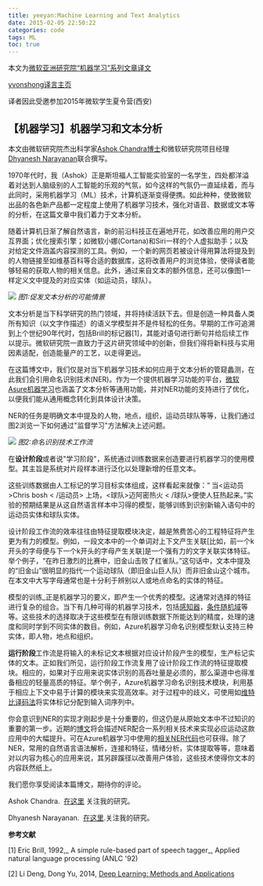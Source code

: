 ```yaml
---
title: yeeyan:Machine Learning and Text Analytics
date: 2015-02-05 22:50:22
categories: code
tags: ML
toc: true
---
```


本文为[微软亚洲研究院“机器学习”系列文章译文](http://www.msra.cn/zh-cn/research/machine-learning-group/default.aspx)

[yvonshong译言主页](http://user.yeeyan.com/articles/yvonshong/translation)

译者因此受邀参加2015年微软学生夏令营(西安)

<!-- more -->
## 【机器学习】机器学习和文本分析

本文由微软研究院杰出科学家[Ashok Chandra博士](http://social.technet.microsoft.com/profile/ashok%20chandra/?WT.mc_id=Blog_MachLearn_General_DI)和微软研究院项目经理[Dhyanesh Narayanan](http://social.technet.microsoft.com/profile/Dhyanesh_Narayanan?WT.mc_id=Blog_MachLearn_General_DI)联合撰写。

1970年代时，我（Ashok）正是斯坦福人工智能实验室的一名学生，四处都洋溢着对达到人脑级别的人工智能的乐观的气氛，如今这样的气氛仍一直延续着，而与此同时，采用机器学习（ML）技术，计算机逐渐变得便携。如此种种，使致微软出品的各色新产品都一定程度上使用了机器学习技术，强化对语音、数据或文本等的分析，在这篇文章中我们着力于文本分析。

随着计算机日渐了解自然语言，新的前沿科技正在遍地开花，如改善应用的用户交互界面；优化搜索引擎；如微软小娜(Cortana)和Siri一样的个人虚拟助手；以及对给定文件涵盖内容探测的工具。例如，一个新的网页若被设计得用算法将提及到的人物链接至如维基百科等合适的数据库，这将改善用户的浏览体验，使得读者能够轻易的获取人物的相关信息。此外，通过来自文本的额外信息，还可以像图1一样定义文中提及的对应实体（如运动员，球队）。

![](https://msdnshared.blob.core.windows.net/media/TNBlogsFS/prod.evol.blogs.technet.com/CommunityServer.Blogs.Components.WeblogFiles/00/00/01/02/52/6443.Text%20Analytics%20Scenario.jpg)
*图1:促发文本分析的可能情景*

文本分析是当下科学研究的热门领域，并将持续活跃下去。但是创造一种具备人类所有知识（以文字作描述）的语义学模型并不是件轻松的任务。早期的工作可追溯到上个世纪90年代时，包括Brill的标记器[1]，其能对语句进行断句并给后续工作以提示。微软研究院一直致力于这片研究领域中的创新，但我们得将新科技与实用因素适配，创造能量产的工艺，以走得更远。

在这篇博文中，我们仅是对当下机器学习技术如何应用于文本分析的管窥蠡测，在此我们会引用命名识别技术(NER)。作为一个提供机器学习功能的平台，[微软Asure机器学习](http://azure.microsoft.com/en-us/trial/get-started-machine-learning/?WT.mc_id=Blog_MachLearn_General_DI)也涵盖了文本分析等通用功能，并对NER功能的支持进行了优化，以便我们能从通用概念转化到具体设计决策。

NER的任务是明确文本中提及的人物，地点，组织，运动员球队等等，让我们通过图2浏览一下如何通过"监督学习"方法解决上述问题。

![](https://msdnshared.blob.core.windows.net/media/TNBlogsFS/prod.evol.blogs.technet.com/CommunityServer.Blogs.Components.WeblogFiles/00/00/01/02/52/NER%20workflows.jpg)
*图2:命名识别技术工作流*

在**设计阶段**或者说"学习阶段"，系统通过训练数据来创造要进行机器学习的使用模型。其主旨是系统对片段样本进行泛化以处理新增的任意文本。

这些训练数据由人工标记的学习目标实体组成，这样看起来就像：“ 当&lt;运动员&gt;Chris bosh &lt; /运动员&gt; 上场，&lt;球队&gt;迈阿密热火 &lt; /球队&gt;便使人狂热起来。”实验的预期结果是从这自然语言样本中习得的模型，能够训练到识别新输入语句中的运动员实体和球队实体。

设计阶段工作流的效率往往由特征提取模块决定，越是煞费苦心的工程特征将产生更为有力的模型。例如，一段文本中的一个单词对上下文产生关联[比如，前一个k开头的字母便与下一个k开头的字母产生关联]是一个强有力的文字关联实体特征。举个例子，“在昨日激烈的比赛中，旧金山击败了红雀队。”这句话中，文本中提及的“旧金山”很明显的指代一个运动球队（即旧金山巨人队）而非旧金山这个城市。在本文中大写字母通常也是十分利于辨别以人或地点命名的实体的特征。

模型的训练_正是机器学习的要义，即产生一个优秀的模型。这通常对选择的特征进行复杂的组合。当下有几种可得的机器学习技术，包括[感知器](http://en.wikipedia.org/wiki/Perceptron?WT.mc_id=Blog_MachLearn_General_DI)，[条件随机域](http://en.wikipedia.org/wiki/Conditional_random_field?WT.mc_id=Blog_MachLearn_General_DI)等等。这些技术的选择取决于这些模型在有限训练数据下所能达到的精度，处理的速度和同时学到不同实体的数目。例如，Azure机器学习命名识别模型默认支持三种实体，即人物，地点和组织。

**运行阶段**工作流是将输入的未标记文本根据对应设计阶段产生的模型，生产标记实体的文本。正如我们所见，运行阶段工作流复用了设计阶段工作流的特征提取模块。相应的，如果对于应用来说实体识别的高吞吐量是必须的，那么渠道中也得准备相应的轻量高质的特征。举个例子，Azure机器学习命名识别技术模块，利用基于相应上下文中易于计算的模块来实现高效率。对于过程中的歧义，可使用如[维特比译码法](http://en.wikipedia.org/wiki/Viterbi_decoder?WT.mc_id=Blog_MachLearn_General_DI)将实体标记分配到输入词序列中。

你会意识到NER的实现才刚起步是十分重要的，但这仍是从原始文本中不过知识的重要的第一步。近期的[博文](http://blogs.technet.com/b/inside_microsoft_research/archive/2014/07/10/sports-fans-enjoy-power-of-leibniz-entity-recognition.aspx?WT.mc_id=Blog_MachLearn_General_DI)将会描述NER配合一系列相关技术来实现必应运动这款应用中的大幅提升。可在Azure机器学习中使用的[相关NER代码](http://azure.microsoft.com/en-us/trial/get-started-machine-learning/?WT.mc_id=Blog_MachLearn_General_DI)也可获得。除了NER，常用的自然语言语法解析，连接和特征，情绪分析，实体提取等等，意味着对以内容为核心的应用来说，其另辟蹊径以改善用户体验，这些技术使得你文本的内容跃然纸上。

我们愿你享受阅读本篇博文，期待你的评论。

Ashok Chandra.&nbsp;
[在这里](http://research.microsoft.com/en-us/people/achandra?WT.mc_id=Blog_MachLearn_General_DI)&nbsp;关注我的研究。

Dhyanesh Narayanan.&nbsp;
[在这里](http://research.microsoft.com/en-us/people/dhyann?WT.mc_id=Blog_MachLearn_General_DI).关注我的研究。

**参考文献**

[1] Eric Brill, 1992,_ A
simple rule-based part of speech tagger_, Applied natural language processing
(ANLC '92)

[2] Li Deng, Dong Yu,
2014, [Deep Learning: Methods and Applications](http://research.microsoft.com/pubs/209355/DeepLearning-NowPublishing-Vol7-SIG-039.pdf)
